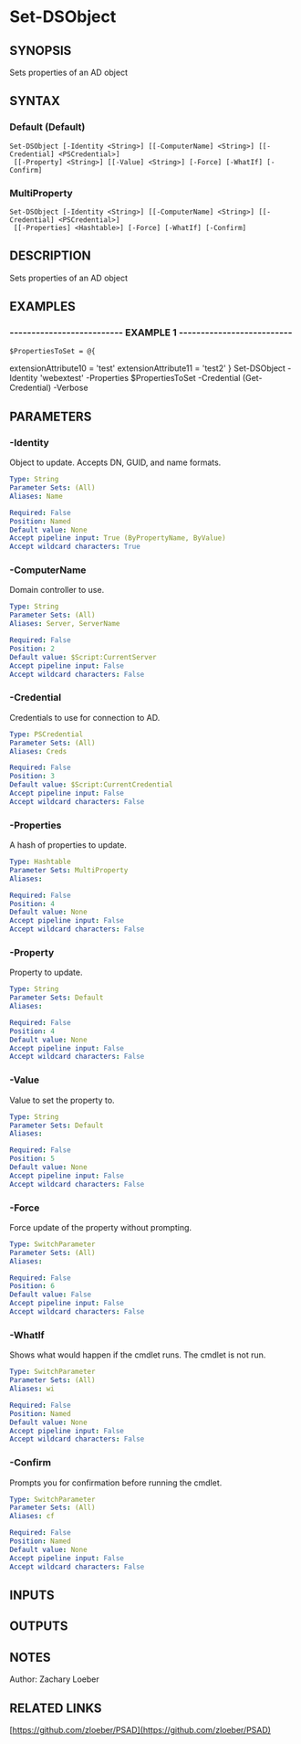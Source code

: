 ﻿---
external help file: PSAD-help.xml
online version: https://github.com/zloeber/PSAD
schema: 2.0.0
---

# Set-DSObject

## SYNOPSIS
Sets properties of an AD object

## SYNTAX

### Default (Default)
```
Set-DSObject [-Identity <String>] [[-ComputerName] <String>] [[-Credential] <PSCredential>]
 [[-Property] <String>] [[-Value] <String>] [-Force] [-WhatIf] [-Confirm]
```

### MultiProperty
```
Set-DSObject [-Identity <String>] [[-ComputerName] <String>] [[-Credential] <PSCredential>]
 [[-Properties] <Hashtable>] [-Force] [-WhatIf] [-Confirm]
```

## DESCRIPTION
Sets properties of an AD object

## EXAMPLES

### -------------------------- EXAMPLE 1 --------------------------
```
$PropertiesToSet = @{
```

extensionAttribute10 = 'test'
    extensionAttribute11 = 'test2'
}
Set-DSObject -Identity 'webextest' -Properties $PropertiesToSet -Credential (Get-Credential) -Verbose

## PARAMETERS

### -Identity
Object to update.
Accepts DN, GUID, and name formats.

```yaml
Type: String
Parameter Sets: (All)
Aliases: Name

Required: False
Position: Named
Default value: None
Accept pipeline input: True (ByPropertyName, ByValue)
Accept wildcard characters: True
```

### -ComputerName
Domain controller to use.

```yaml
Type: String
Parameter Sets: (All)
Aliases: Server, ServerName

Required: False
Position: 2
Default value: $Script:CurrentServer
Accept pipeline input: False
Accept wildcard characters: False
```

### -Credential
Credentials to use for connection to AD.

```yaml
Type: PSCredential
Parameter Sets: (All)
Aliases: Creds

Required: False
Position: 3
Default value: $Script:CurrentCredential
Accept pipeline input: False
Accept wildcard characters: False
```

### -Properties
A hash of properties to update.

```yaml
Type: Hashtable
Parameter Sets: MultiProperty
Aliases: 

Required: False
Position: 4
Default value: None
Accept pipeline input: False
Accept wildcard characters: False
```

### -Property
Property to update.

```yaml
Type: String
Parameter Sets: Default
Aliases: 

Required: False
Position: 4
Default value: None
Accept pipeline input: False
Accept wildcard characters: False
```

### -Value
Value to set the property to.

```yaml
Type: String
Parameter Sets: Default
Aliases: 

Required: False
Position: 5
Default value: None
Accept pipeline input: False
Accept wildcard characters: False
```

### -Force
Force update of the property without prompting.

```yaml
Type: SwitchParameter
Parameter Sets: (All)
Aliases: 

Required: False
Position: 6
Default value: False
Accept pipeline input: False
Accept wildcard characters: False
```

### -WhatIf
Shows what would happen if the cmdlet runs.
The cmdlet is not run.

```yaml
Type: SwitchParameter
Parameter Sets: (All)
Aliases: wi

Required: False
Position: Named
Default value: None
Accept pipeline input: False
Accept wildcard characters: False
```

### -Confirm
Prompts you for confirmation before running the cmdlet.

```yaml
Type: SwitchParameter
Parameter Sets: (All)
Aliases: cf

Required: False
Position: Named
Default value: None
Accept pipeline input: False
Accept wildcard characters: False
```

## INPUTS

## OUTPUTS

## NOTES
Author: Zachary Loeber

## RELATED LINKS

[https://github.com/zloeber/PSAD](https://github.com/zloeber/PSAD)

